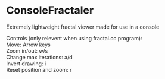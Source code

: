 # ConsoleFractaler
Extremely lightweight fractal viewer made for use in a console

Controls (only relevent when using fractal.cc program):  
Move: Arrow keys  
Zoom in/out: w/s  
Change max iterations: a/d  
Invert drawing: i  
Reset position and zoom: r  
